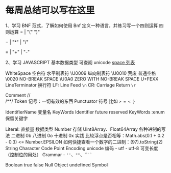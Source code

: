 # 每周总结可以写在这里

1、学习 BNF 范式，了解如何使用 Bnf 定义一种语言，并练习写一个四则运算
四则运算
<PrimaryExpression> = <DecimalNumber> |
"(" <LogicalExpression> ")"

<MultiplicativeExpression> = <PrimaryExpression> |
<MultiplicativeExpression> "\*" <PrimaryExpression>|
<MultiplicativeExpression> "/" <PrimaryExpression>

<AdditiveExpression> = <MultiplicativeExpression> |
<AdditiveExpression> "+" <MultiplicativeExpression>|
<AdditiveExpression> "-" <MultiplicativeExpression>

2、学习 JAVASCRIPT 基本数据类型
可查阅 unicode [space 列表](https://www.fileformat.info/info/unicode/category/Zs/list.htm)

WhiteSpace 空白符
<TAB> 水平制表符 \U0009
<VT> 纵向制表符 \U0010
<FF> 荒废
<SP> 普通空格 \0020
<NBSP> NO-BREAK SPACE \U0A0
<ZWNBSP> ZERO WITH NO-BREAK SPACE U+FEXX
<USP>
LineTerminator 换行符
LF: Line Feed `\n`
CR: Carriage Return `\r`

Comment
//  
/\*\*/
Token 记号：一切有效的东西
Punctuator 符号 比如 `> = < }`

IdentifierName
变量名
KeyWords
Identifier
future reserved KeyWords :enum 保留关键字

Literal: 直接量 数据类型
Number
存储 Uint8Array、Float64Array
各种进制的写法
二进制 0b
八进制 0o
十进制 0x
实践
比较浮点是否相等：Math.abs(0.1 + 0.2 - 0.3) <= Number.EPSILON
如何快捷查看一个数字的二进制：(97).toString(2)
String
Character
Code Point
Encoding
unicode 编码 - utf - utf-8 可变长度 （控制位的用处）
Grammar - `''`、`""`、``` `

Boolean
true false
Null
Object
undefined
Symbol
